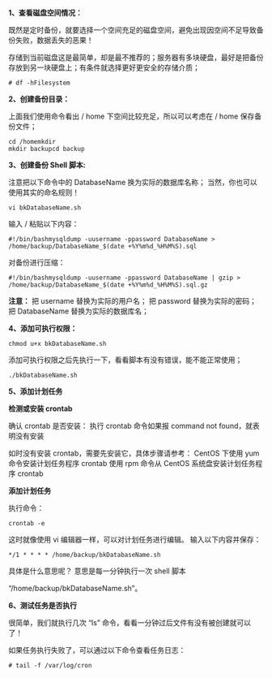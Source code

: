 **1、查看磁盘空间情况：**

既然是定时备份，就要选择一个空间充足的磁盘空间，避免出现因空间不足导致备份失败，数据丢失的恶果！ 

存储到当前磁盘这是最简单，却是最不推荐的；服务器有多块硬盘，最好是把备份存放到另一块硬盘上；有条件就选择更好更安全的存储介质；

```
# df -hFilesystem
```

**2、创建备份目录：**

上面我们使用命令看出 / home 下空间比较充足，所以可以考虑在 / home 保存备份文件；

```
cd /homemkdir 
mkdir backupcd backup
```

**3、创建备份 Shell 脚本:**

注意把以下命令中的 DatabaseName 换为实际的数据库名称； 
当然，你也可以使用其实的命名规则！

```
vi bkDatabaseName.sh
```

输入 / 粘贴以下内容：

```
#!/bin/bashmysqldump -uusername -ppassword DatabaseName > /home/backup/DatabaseName_$(date +%Y%m%d_%H%M%S).sql
```

对备份进行压缩：

```
#!/bin/bashmysqldump -uusername -ppassword DatabaseName | gzip > /home/backup/DatabaseName_$(date +%Y%m%d_%H%M%S).sql.gz
```

**注意：** 
把 username 替换为实际的用户名； 
把 password 替换为实际的密码； 
把 DatabaseName 替换为实际的数据库名；

**4、添加可执行权限：**

```
chmod u+x bkDatabaseName.sh
```

添加可执行权限之后先执行一下，看看脚本有没有错误，能不能正常使用；

```
./bkDatabaseName.sh
```



 **5、添加计划任务**



**检测或安装 crontab**

确认 crontab 是否安装： 
执行 crontab 命令如果报 command not found，就表明没有安装

如时没有安装 crontab，需要先安装它，具体步骤请参考： 
CentOS 下使用 yum 命令安装计划任务程序 crontab 
使用 rpm 命令从 CentOS 系统盘安装计划任务程序 crontab

**添加计划任务**

执行命令：

```
crontab -e
```

这时就像使用 vi 编辑器一样，可以对计划任务进行编辑。 
输入以下内容并保存：

```
*/1 * * * * /home/backup/bkDatabaseName.sh
```

具体是什么意思呢？ 
意思是每一分钟执行一次 shell 脚本

“/home/backup/bkDatabaseName.sh”。

**6、测试任务是否执行**

很简单，我们就执行几次 “ls” 命令，看看一分钟过后文件有没有被创建就可以了！

如果任务执行失败了，可以通过以下命令查看任务日志：

```
# tail -f /var/log/cron
```
